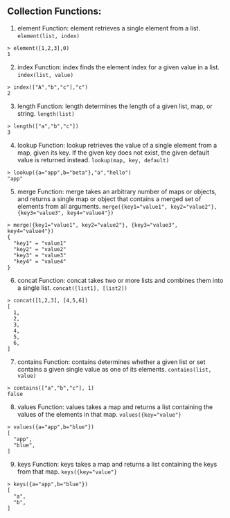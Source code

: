## Collection Functions:

1. element Function: element retrieves a single element from a list.
```element(list, index)```
```
> element([1,2,3],0)
1
```

2. index Function: index finds the element index for a given value in a list.
```index(list, value)```
```
> index(["A","b","c"],"c")
2
```

3. length Function: length determines the length of a given list, map, or string.
```length(list)```
```
> length(["a","b","c"])
3
```
4. lookup Function: lookup retrieves the value of a single element from a map, given its key. If the given key does not exist, the given default value is returned instead.
```lookup(map, key, default)```
```
> lookup({a="app",b="beta"},"a","hello")
"app"
```
5. merge Function: merge takes an arbitrary number of maps or objects, and returns a single map or object that contains a merged set of elements from all arguments.
```merge({key1="value1", key2="value2"}, {key3="value3", key4="value4"})```
```
> merge({key1="value1", key2="value2"}, {key3="value3", key4="value4"})
{
  "key1" = "value1"
  "key2" = "value2"
  "key3" = "value3"
  "key4" = "value4"
}
```
6. concat Function: concat takes two or more lists and combines them into a single list.
```concat([list1], [list2])```
```
> concat([1,2,3], [4,5,6])
[
  1,
  2,
  3,
  4,
  5,
  6,
]
```
7. contains Function: contains determines whether a given list or set contains a given single value as one of its elements.
```contains(list, value)```
```
> contains(["a","b","c"], 1)
false
```
8. values Function: values takes a map and returns a list containing the values of the elements in that map.
```values({key="value"}```
```
> values({a="app",b="blue"})
[
  "app",
  "blue",
]
```
9. keys Function: keys takes a map and returns a list containing the keys from that map.
```keys({key="value"}```
```
> keys({a="app",b="blue"})
[
  "a",
  "b",
]
```
